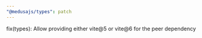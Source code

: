 ```yaml
---
"@medusajs/types": patch
---
```


fix(types): Allow providing either vite@5 or vite@6 for the peer dependency
